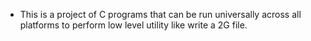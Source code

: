 - This is a project of C programs that can be run universally across all platforms to perform low level utility like write a 2G file.